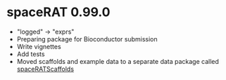 # spaceRAT 0.99.0

* "logged" -> "exprs"
* Preparing package for Bioconductor submission
* Write vignettes
* Add tests
* Moved scaffolds and example data to a separate data package called 
[spaceRATScaffolds](https://github.com/shdam/spaceRATScaffolds)

